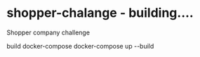 # shopper-chalange - building....
Shopper company challenge

build docker-compose
docker-compose up --build


